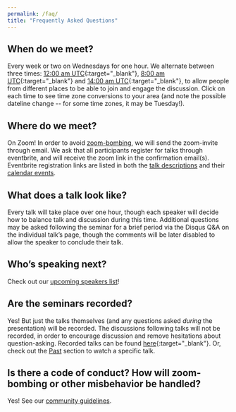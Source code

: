 ```yaml
---
permalink: /faq/
title: "Frequently Asked Questions"
---
```


## When do we meet?
Every week or two on Wednesdays for one hour. We alternate between three times: [12:00 am UTC](https://www.timeanddate.com/worldclock/converter.html?iso=20200805T000000&p1=224&p2=179&p3=136&p4=676&p5=33&p6=152){:target="_blank"}, [8:00 am UTC](https://www.timeanddate.com/worldclock/converter.html?iso=20200805T080000&p1=224&p2=179&p3=136&p4=676&p5=33&p6=152){:target="_blank"} and [14:00 am UTC](https://www.timeanddate.com/worldclock/converter.html?iso=20200805T140000&p1=224&p2=179&p3=136&p4=676&p5=33&p6=152){:target="_blank"}, to allow people from different places to be able to join and engage the discussion. Click on each time to see time zone conversions to your area (and note the possible dateline change -- for some time zones, it may be Tuesday!). 

## Where do we meet?
On Zoom! In order to avoid [zoom-bombing](/assets/images/zoom-bomb.png), we will send the zoom-invite through email.
We ask that all participants register for talks through eventbrite, and will receive the zoom link in the confirmation email(s). 
Eventbrite registration links are listed in both the [talk descriptions](/upcoming) and their [calendar events](/calendar). 

## What does a talk look like? 
Every talk will take place over one hour, though each speaker will decide how to balance talk and discussion during this time. Additional questions may be asked following the seminar for a brief period via the Disqus Q&A on the individual talk’s page, though the comments will be later disabled to allow the speaker to conclude their talk.

## Who’s speaking next?
Check out our [upcoming speakers list](/upcoming)!

## Are the seminars recorded?
Yes! But just the talks themselves (and any questions asked *during* the presentation) will be recorded.
The discussions following talks will not be recorded, in order to encourage discussion and remove hesitations about question-asking. 
Recorded talks can be found [here](https://www.youtube.com/playlist?list=PL0zsOCvKa2iEqmPV6WGhjuP-tsrUy102C){:target="_blank"}. Or, check out the [Past](/past) section to watch a specific talk.

## Is there a code of conduct? How will zoom-bombing or other misbehavior be handled? 
Yes! See our [community guidelines](/guidelines/#community-guidelines).
